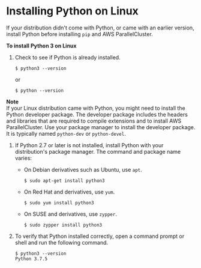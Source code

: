 # Installing Python on Linux<a name="install-linux-python"></a>

If your distribution didn't come with Python, or came with an earlier version, install Python before installing `pip` and AWS ParallelCluster\.

**To install Python 3 on Linux**

1. Check to see if Python is already installed\.

   ```
   $ python3 --version
   ```

   or

   ```
   $ python --version
   ```
**Note**  
If your Linux distribution came with Python, you might need to install the Python developer package\. The developer package includes the headers and libraries that are required to compile extensions and to install AWS ParallelCluster\. Use your package manager to install the developer package\. It is typically named `python-dev` or `python-devel`\.

1. If Python 2\.7 or later is not installed, install Python with your distribution's package manager\. The command and package name varies:
   + On Debian derivatives such as Ubuntu, use `apt`\.

     ```
     $ sudo apt-get install python3
     ```
   + On Red Hat and derivatives, use `yum`\.

     ```
     $ sudo yum install python3
     ```
   + On SUSE and derivatives, use `zypper`\.

     ```
     $ sudo zypper install python3
     ```

1. To verify that Python installed correctly, open a command prompt or shell and run the following command\.

   ```
   $ python3 --version
   Python 3.7.5
   ```